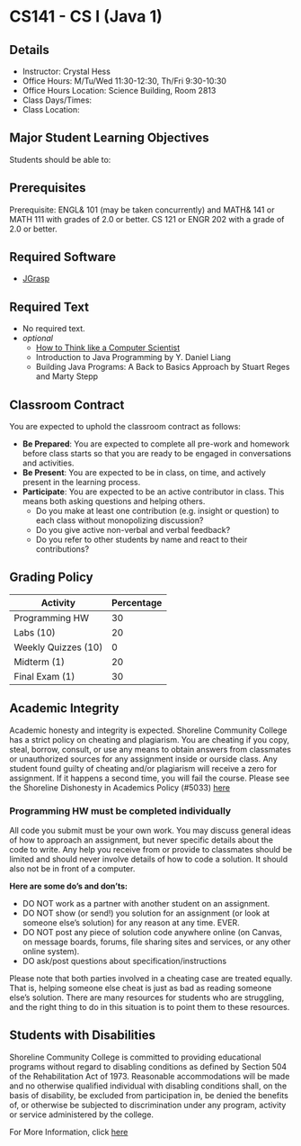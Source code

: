# CS141 - CS I (Java 1)

## Details
- Instructor: Crystal Hess
- Office Hours: M/Tu/Wed 11:30-12:30, Th/Fri 9:30-10:30
- Office Hours Location: Science Building, Room 2813
- Class Days/Times:
- Class Location:

## Major Student Learning Objectives
Students should be able to:


## Prerequisites
Prerequisite: ENGL& 101 (may be taken concurrently) and MATH& 141 or MATH 111 with grades of 2.0 or better. CS 121 or ENGR 202 with a grade of 2.0 or better.

## Required Software
- [JGrasp]()

## Required Text
- No required text.
- _optional_
  + [How to Think like a Computer Scientist](http://interactivepython.org/runestone/static/thinkcspy/index.html)
  + Introduction to Java Programming by Y. Daniel Liang
  + Building Java Programs: A Back to Basics Approach by Stuart Reges and Marty Stepp

## Classroom Contract
You are expected to uphold the classroom contract as follows:
- **Be Prepared**: You are expected to complete all pre-work and homework before class starts so that you are ready to be engaged in conversations and activities.
- **Be Present**: You are expected to be in class, on time, and actively present in the learning process.
- **Participate**: You are expected to be an active contributor in class. This means both asking questions and helping others.
  + Do you make at least one contribution (e.g. insight or question) to each class without monopolizing discussion?
  + Do you give active non-verbal and verbal feedback?
  + Do you refer to other students by name and react to their contributions?

## Grading Policy
| Activity            | Percentage
|---------------------|-------------
| Programming HW      | 30
| Labs (10)           | 20
| Weekly Quizzes (10) | 0
| Midterm  (1)        | 20
| Final Exam (1)      | 30

## Academic Integrity
Academic honesty and integrity is expected. Shoreline Community College has a strict policy on cheating and plagiarism. You are cheating if you copy, steal, borrow, consult, or use any means to obtain answers from classmates or unauthorized sources for any assignment inside or ourside class. Any student found guilty of cheating and/or plagiarism will receive a zero for assignment. If it happens a second time, you will fail the course. Please see the Shoreline Dishonesty in Academics Policy (#5033) [here](https://www.shoreline.edu/currentstudents/student-policies.aspx)

### Programming HW must be completed individually
All code you submit must be your own work. You may discuss general ideas of how to approach an assignment, but never specific details about the code to write. Any help you receive from or provide to classmates should be limited and should never involve details of how to code a solution. It should also not be in front of a computer.

**Here are some do’s and don’ts:**
- DO NOT work as a partner with another student on an assignment.
- DO NOT show (or send!) you solution for an assignment (or look at someone else’s solution) for any reason at any time. EVER.
- DO NOT post any piece of solution code anywhere online (on Canvas, on message boards, forums, file sharing sites and services, or any other online system).
- DO ask/post questions about specification/instructions

Please note that both parties involved in a cheating case are treated equally. That is, helping someone else cheat is just as bad as reading someone else’s solution. There are many resources for students who are struggling, and the right thing to do in this situation is to point them to these resources.

## Students with Disabilities
Shoreline Community College is committed to providing educational programs without regard to disabling conditions as defined by Section 504 of the Rehabilitation Act of 1973. Reasonable accommodations will be made and no otherwise qualified individual with disabling conditions shall, on the basis of disability, be excluded from participation in, be denied the benefits of, or otherwise be subjected to discrimination under any program, activity or service administered by the college.

For More Information, click [here](http://www.shoreline.edu/oss/students-with-disabilities/)
